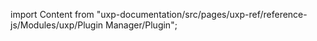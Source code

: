 
import Content from "uxp-documentation/src/pages/uxp-ref/reference-js/Modules/uxp/Plugin Manager/Plugin";

<Content query="product=photoshop"/>
